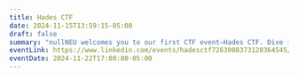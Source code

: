 ```yaml
---
title: Hades CTF
date: 2024-11-15T13:59:15-05:00
draft: false
summary: "nullNEU welcomes you to our first CTF event—Hades CTF. Dive into the world of cryptography, forensics, and network security in this beginner-friendly competition! Beware—threats often lurk right in front of you. We recommend that you bring a friend (team size: upto 4)."
eventLink: https://www.linkedin.com/events/hadesctf7263008373120364545/
eventDate: 2024-11-22T17:00:00-05:00
---
```

